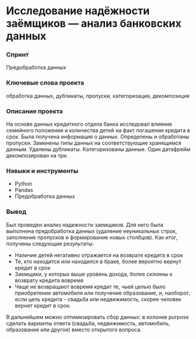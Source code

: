 # Исследование надёжности заёмщиков — анализ банковских данных  

### Спринт
Предобработка данных  

### Ключевые слова проекта
обработка данных, дубликаты, пропуски, категоризация, декомпозиция  
 
### Описание проекта  
На основе данных кредитного отдела банка исследовал влияние семейного положения и количества детей на факт погашения кредита в срок. Была получена информация о данных. Определены и обработаны пропуски. Заменены типы данных на соответствующие хранящимся данным. Удалены дубликаты. Категоризованы данные. Один датафрейм декомпозирован на три.

### Навыки и инструменты
* Python
* Pandas
* Предобработка данных

### Вывод


Был проведен анализ надежности заемщиков. Для него была выполнена предобработка данных (удаление неуникальных строк, заполнение пропусков и формирование новых столбцов). Как итог, получены следующие результаты:

 * Наличие детей негативно отражается на возврате кредита в срок
 * Те, кто находится или находился в браке, более вероятно вернут кредит в срок
 * Заемщики, у которых выше уровень дохода, более склонны к возврату кредита вовремя
 * Чаще не возвращают вовремя кредит те, чьей целью было приобретение автомобиля или получение образование, и, наоборот, если цель кредита - свадьба или недвижимость, скорее человек вернет кредит в срок.

В дальнейшем можно оптимизировать сбор данных: в колонке purpose сделать варианты ответа (свадьба, недвижимость, автомобиль, образование или другое) вместо открытого вопроса.

